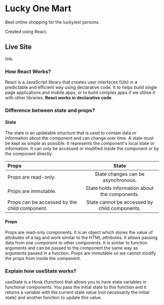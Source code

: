 # Lucky One Mart

Best online shopping for the luckyiest persons.

Created using React. 

## Live Site

link: 

### How React Works? 

React is a JavaScript library that creates user interfaces (UIs) in a predictable and efficient way using declarative code. It to helps build single page applications and mobile apps, or to build complex apps if we utilise it with other libraries. **React works in declarative code**.

### Difference between state and props? 

#### State

The state is an updatable structure that is used to contain data or information about the component and can change over time. A state must be kept as simple as possible. It represents the component's local state or information. It can only be accessed or modified inside the component or by the component directly.



| Props | State     |
| :---  |    :----:   | 
| Props are read-only.        |State changes can be asynchronous.|
| Props are immutable.        | State holds information about the components.|
|Props can be accessed by the child component. | State cannot be accessed by child components.|

#### Props

Props are read-only components. It is an object which stores the value of attributes of a tag and work similar to the HTML attributes. It allows passing data from one component to other components. It is similar to function arguments and can be passed to the component the same way as arguments passed in a function. Props are immutable so we cannot modify the props from inside the component.

### Explain how useState works?


useState is a Hook (function) that allows you to have state variables in functional components. You pass the initial state to this function and it returns a variable with the current state value (not necessarily the initial state) and another function to update this value.